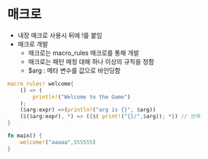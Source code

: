 # 매크로

- 내장 매크로 사용시 뒤에 !를 붙임
- 매크로 개발
    - 매크로는 macro_rules 매크로를 통해 개발
    - 매크로는 패턴 매칭 대해 하나 이상의 규칙을 정함 
    - $arg : 메타 변수를 값으로 바인딩함
    
```rust
macro_rules! welcome{
    () => (
        println!("Welcome to the Game")
    );
    ($arg:expr) =>(println!("arg is {}", $arg))
    ($($arg:expr), *) => ({$( print!("{}/",$arg)); *}) // 반복
}

fn main() {
    welcome!("aaaaa",555555)
}

```